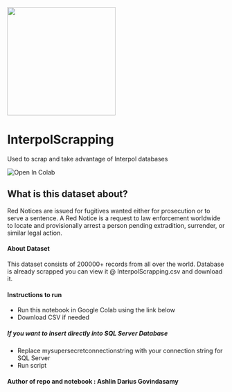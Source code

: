<img src="https://www.interpol.int/bundles/interpolfront/images/logo.png" height="250px">

# InterpolScrapping
Used to scrap and take advantage of Interpol databases

<img src="https://camo.githubusercontent.com/52feade06f2fecbf006889a904d221e6a730c194/68747470733a2f2f636f6c61622e72657365617263682e676f6f676c652e636f6d2f6173736574732f636f6c61622d62616467652e737667" href="https://colab.research.google.com/github/ADGSTUDIOS/InterpolScrapping/blob/main/interpolscrapping.ipynb" alt="Open In Colab" data-canonical-src="https://colab.research.google.com/assets/colab-badge.svg">

## What is this dataset about?
Red Notices are issued for fugitives wanted either for prosecution or to serve a sentence. A Red Notice is a request to law enforcement worldwide to locate and provisionally arrest a person pending extradition, surrender, or similar legal action.

#### About Dataset
This dataset consists of 200000+ records from all over the world. Database is already scrapped you can view it @ InterpolScrapping.csv and download it.

#### Instructions to run
- Run this notebook in Google Colab using the link below
- Download CSV if needed

##### If you want to insert directly into SQL Server Database
- Replace mysupersecretconnectionstring with your connection string for SQL Server 
- Run script

#### Author of repo and notebook : Ashlin Darius Govindasamy

